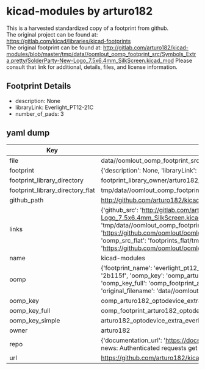# kicad-modules by arturo182  
This is a harvested standardized copy of a footprint from github.  
The original project can be found at:  
https://gitlab.com/kicad/libraries/kicad-footprints  
The original footprint can be found at:
http://gitlab.com/arturo182/kicad-modules/blob/master/tmp/data//oomlout_oomp_footprint_src/Symbols_Extra.pretty/SolderParty-New-Logo_7.5x6.4mm_SilkScreen.kicad_mod
Please consult that link for additional, details, files, and license information.  
## Footprint Details
* description: None  
* libraryLink: Everlight_PT12-21C  
* number_of_pads: 3  
## yaml dump  
| Key | Value |  
| --- | --- |  
| file | data//oomlout_oomp_footprint_src/kicad-modules/OptoDevice_Extra.pretty/Everlight_PT12-21C.kicad_mod |  
| footprint | {'description': None, 'libraryLink': 'Everlight_PT12-21C', 'number_of_pads': 3} |  
| footprint_library_directory | footprint_library_owner/arturo182_kicad-modules |  
| footprint_library_directory_flat | tmp/data//oomlout_oomp_footprint_src/footprints_flat/arturo182_optodevice_extra_everlight_pt12_21c/working |  
| github_path | http://github.com/arturo182/kicad-modules/blob/master/tmp/data//oomlout_oomp_footprint_src/OptoDevice_Extra.pretty/Everlight_PT12-21C.kicad_mod |  
| links | {'github_src': 'http://gitlab.com/arturo182/kicad-modules/blob/master/tmp/data//oomlout_oomp_footprint_src/Symbols_Extra.pretty/SolderParty-New-Logo_7.5x6.4mm_SilkScreen.kicad_mod', 'github_src_repo': 'https://gitlab.com/kicad/libraries/kicad-footprints', 'oomp_bot': 'tmp/data//oomlout_oomp_footprint_src/footprints/arturo182_optodevice_extra_everlight_pt12_21c/working', 'oomp_bot_github': 'https://github.com/oomlout/oomlout_oomp_footprint_bot/tree/main/tmp/data//oomlout_oomp_footprint_src/footprints/arturo182_optodevice_extra_everlight_pt12_21c/working', 'oomp_src_flat': 'footprints_flat/tmp/data//oomlout_oomp_footprint_src/footprints_flat/arturo182_optodevice_extra_everlight_pt12_21c/working', 'oomp_src_flat_github': 'https://github.com/oomlout/oomlout_oomp_footprint_src/tree/main/tmp/data//oomlout_oomp_footprint_src/footprints_flat/arturo182_optodevice_extra_everlight_pt12_21c/working'} |  
| name | kicad-modules |  
| oomp | {'footprint_name': 'everlight_pt12_21c', 'library_name': 'optodevice_extra', 'md5': '2b115f2429e8d10b9d05548d7baaa2cc', 'md5_10': '2b115f2429', 'md5_5': '2b115', 'md5_6': '2b115f', 'oomp_key': 'oomp_arturo182_optodevice_extra_everlight_pt12_21c', 'oomp_key_extra': 'oomp_footprint_arturo182_optodevice_extra_everlight_pt12_21c', 'oomp_key_full': 'oomp_footprint_arturo182_optodevice_extra_everlight_pt12_21c_2b115f', 'oomp_key_simple': 'arturo182_optodevice_extra_everlight_pt12_21c', 'original_filename': 'data//oomlout_oomp_footprint_src/kicad-modules/OptoDevice_Extra.pretty/Everlight_PT12-21C.kicad_mod', 'owner_name': 'arturo182'} |  
| oomp_key | oomp_arturo182_optodevice_extra_everlight_pt12_21c |  
| oomp_key_full | oomp_footprint_arturo182_optodevice_extra_everlight_pt12_21c |  
| oomp_key_simple | arturo182_optodevice_extra_everlight_pt12_21c |  
| owner | arturo182 |  
| repo | {'documentation_url': 'https://docs.github.com/rest/overview/resources-in-the-rest-api#rate-limiting', 'message': "API rate limit exceeded for 84.66.142.224. (But here's the good news: Authenticated requests get a higher rate limit. Check out the documentation for more details.)"} |  
| url | https://github.com/arturo182/kicad-modules |  

